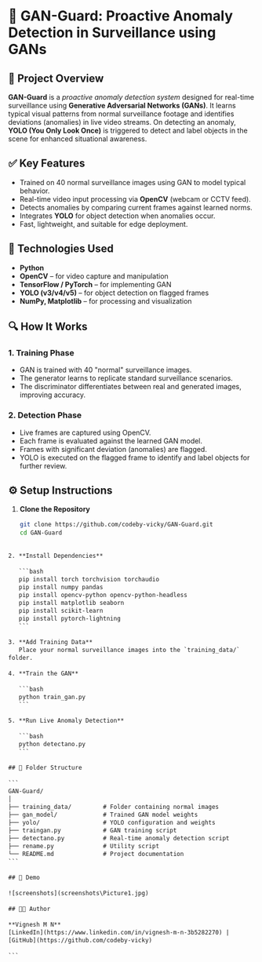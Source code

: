 # 🚨 GAN-Guard: Proactive Anomaly Detection in Surveillance using GANs

## 🧠 Project Overview

**GAN-Guard** is a *proactive anomaly detection system* designed for real-time surveillance using **Generative Adversarial Networks (GANs)**. It learns typical visual patterns from normal surveillance footage and identifies deviations (anomalies) in live video streams. On detecting an anomaly, **YOLO (You Only Look Once)** is triggered to detect and label objects in the scene for enhanced situational awareness.

## ✅ Key Features

- Trained on 40 normal surveillance images using GAN to model typical behavior.
- Real-time video input processing via **OpenCV** (webcam or CCTV feed).
- Detects anomalies by comparing current frames against learned norms.
- Integrates **YOLO** for object detection when anomalies occur.
- Fast, lightweight, and suitable for edge deployment.

## 🧰 Technologies Used

- **Python**
- **OpenCV** – for video capture and manipulation
- **TensorFlow / PyTorch** – for implementing GAN
- **YOLO (v3/v4/v5)** – for object detection on flagged frames
- **NumPy, Matplotlib** – for processing and visualization

## 🔍 How It Works

### 1. Training Phase

- GAN is trained with 40 "normal" surveillance images.
- The generator learns to replicate standard surveillance scenarios.
- The discriminator differentiates between real and generated images, improving accuracy.

### 2. Detection Phase

- Live frames are captured using OpenCV.
- Each frame is evaluated against the learned GAN model.
- Frames with significant deviation (anomalies) are flagged.
- YOLO is executed on the flagged frame to identify and label objects for further review.

## ⚙️ Setup Instructions

1. **Clone the Repository**
   ```bash
   git clone https://github.com/codeby-vicky/GAN-Guard.git
   cd GAN-Guard
````

2. **Install Dependencies**

   ```bash
   pip install torch torchvision torchaudio
   pip install numpy pandas
   pip install opencv-python opencv-python-headless
   pip install matplotlib seaborn
   pip install scikit-learn
   pip install pytorch-lightning
   ```

3. **Add Training Data**
   Place your normal surveillance images into the `training_data/` folder.

4. **Train the GAN**

   ```bash
   python train_gan.py
   ```

5. **Run Live Anomaly Detection**

   ```bash
   python detectano.py
   ```

## 📁 Folder Structure

```
GAN-Guard/
│
├── training_data/         # Folder containing normal images
├── gan_model/             # Trained GAN model weights
├── yolo/                  # YOLO configuration and weights
├── traingan.py            # GAN training script
├── detectano.py           # Real-time anomaly detection script
├── rename.py              # Utility script
└── README.md              # Project documentation
```

## 📸 Demo 

![screenshots](screenshots\Picture1.jpg)

## 👨‍💻 Author

**Vignesh M N**
[LinkedIn](https://www.linkedin.com/in/vignesh-m-n-3b5282270) | [GitHub](https://github.com/codeby-vicky)

```


